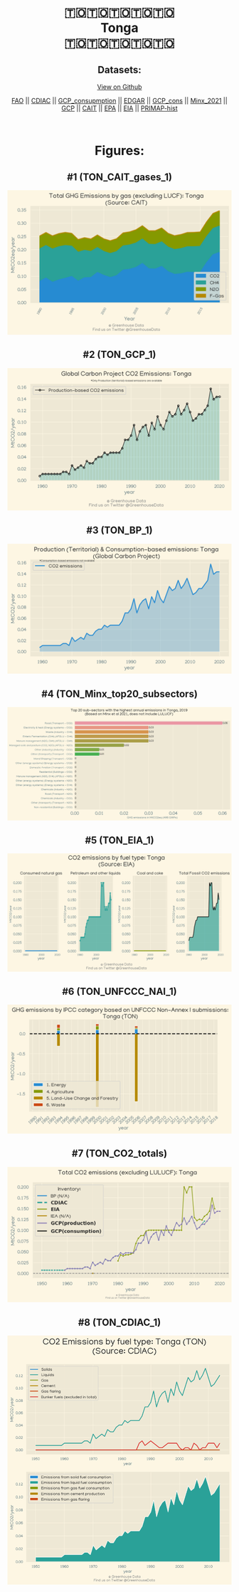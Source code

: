 
<center>
<h1 align="center">
🇹🇴🇹🇴🇹🇴🇹🇴🇹🇴
<br>
Tonga
<br>
🇹🇴🇹🇴🇹🇴🇹🇴🇹🇴
</h1>
<h2>Datasets:</h2>
<p><a href="https://github.com/dquintani/Greenhouse-Data/tree/master/country_data/TON_Tonga/data">View on Github</a>
<br></p><p><a href="data/TON_FAO.csv">FAO</a> || <a href="data/TON_CDIAC.csv">CDIAC</a> || <a href="data/TON_GCP_consupmption.csv">GCP_consupmption</a> || <a href="data/TON_EDGAR.csv">EDGAR</a> || <a href="data/TON_GCP_cons.csv">GCP_cons</a> || <a href="data/TON_Minx_2021.csv">Minx_2021</a> || <a href="data/TON_GCP.csv">GCP</a> || <a href="data/TON_CAIT.csv">CAIT</a> || <a href="data/TON_EPA.csv">EPA</a> || <a href="data/TON_EIA.csv">EIA</a> || <a href="data/TON_PRIMAP-hist.csv">PRIMAP-hist</a></p><p><br></p>
<h1>Figures:</h1><h2>#1 (TON_CAIT_gases_1)</h2>
<p><img alt="" src="figures/TON_CAIT_gases_1.png" /></p><h2>#2 (TON_GCP_1)</h2>
<p><img alt="" src="figures/TON_GCP_1.png" /></p><h2>#3 (TON_BP_1)</h2>
<p><img alt="" src="figures/TON_BP_1.png" /></p><h2>#4 (TON_Minx_top20_subsectors)</h2>
<p><img alt="" src="figures/TON_Minx_top20_subsectors.png" /></p><h2>#5 (TON_EIA_1)</h2>
<p><img alt="" src="figures/TON_EIA_1.png" /></p><h2>#6 (TON_UNFCCC_NAI_1)</h2>
<p><img alt="" src="figures/TON_UNFCCC_NAI_1.png" /></p><h2>#7 (TON_CO2_totals)</h2>
<p><img alt="" src="figures/TON_CO2_totals.png" /></p><h2>#8 (TON_CDIAC_1)</h2>
<p><img alt="" src="figures/TON_CDIAC_1.png" /></p>
